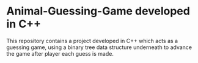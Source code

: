 # Animal-Guessing-Game developed in C++

This repository contains a project developed in C++ which acts as a guessing game, using a binary tree data structure underneath to advance the game after player each guess is made.
